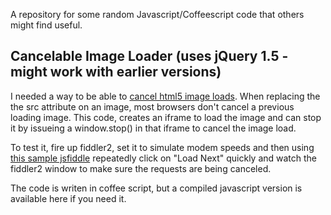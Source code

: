 A repository for some random Javascript/Coffeescript code that others might find useful.

## Cancelable Image Loader (uses jQuery 1.5 - might work with earlier versions)
I needed a way to be able to [cancel html5 image loads](http://stackoverflow.com/questions/4926215/cancel-single-image-request-in-html5-browsers).  When replacing the the src attribute on an image, most browsers don't cancel a previous loading image.  This code, creates an iframe to load the image and can stop it by issueing a window.stop() in that iframe to cancel the image load.

To test it, fire up fiddler2, set it to simulate modem speeds and then using [this sample jsfiddle](http://jsfiddle.net/amirshim/6vL4N/) repeatedly click on "Load Next" quickly and watch the fiddler2 window to make sure the requests are being canceled.

The code is writen in coffee script, but a compiled javascript version is available here if you need it.


